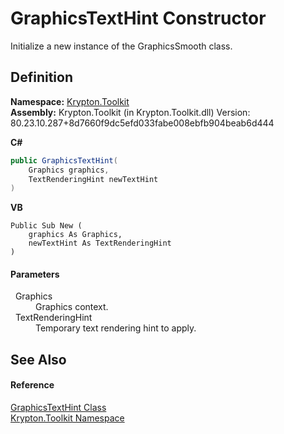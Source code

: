 # GraphicsTextHint Constructor


Initialize a new instance of the GraphicsSmooth class.



## Definition
**Namespace:** <a href="79d2eac2-21f4-54ff-7552-b20c33c30600.md">Krypton.Toolkit</a>  
**Assembly:** Krypton.Toolkit (in Krypton.Toolkit.dll) Version: 80.23.10.287+8d7660f9dc5efd033fabe008ebfb904beab6d444

**C#**
``` C#
public GraphicsTextHint(
	Graphics graphics,
	TextRenderingHint newTextHint
)
```
**VB**
``` VB
Public Sub New ( 
	graphics As Graphics,
	newTextHint As TextRenderingHint
)
```



#### Parameters
<dl><dt>  Graphics</dt><dd>Graphics context.</dd><dt>  TextRenderingHint</dt><dd>Temporary text rendering hint to apply.</dd></dl>

## See Also


#### Reference
<a href="4b829168-b7b4-bfed-063a-25c6c3eeb957.md">GraphicsTextHint Class</a>  
<a href="79d2eac2-21f4-54ff-7552-b20c33c30600.md">Krypton.Toolkit Namespace</a>  
